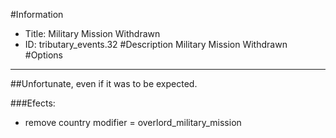 #Information
 - Title: Military Mission Withdrawn
 - ID: tributary_events.32
#Description
Military Mission Withdrawn
#Options

___
##Unfortunate, even if it was to be expected.

###Efects:<ul><li>remove country modifier = overlord_military_mission</li></ul>
